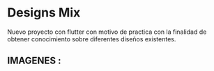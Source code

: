 # Designs Mix

Nuevo proyecto con flutter con motivo de practica con la finalidad
de obtener conocimiento sobre diferentes diseños existentes.

## IMAGENES :
